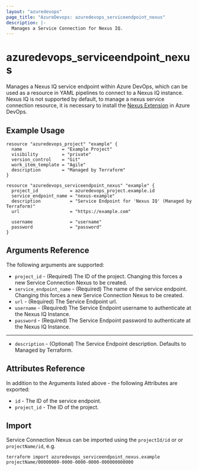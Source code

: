 ```yaml
---
layout: "azuredevops"
page_title: "AzureDevops: azuredevops_serviceendpoint_nexus"
description: |-
  Manages a Service Connection for Nexus IQ.
---
```


# azuredevops_serviceendpoint_nexus

Manages a Nexus IQ service endpoint within Azure DevOps, which can be used as a resource in YAML pipelines to connect to a Nexus IQ instance.
Nexus IQ is not supported by default, to manage a nexus service connection resource, it is necessary to install the [Nexus Extension](https://marketplace.visualstudio.com/items?itemName=SonatypeIntegrations.nexus-iq-azure-extension) in Azure DevOps.

## Example Usage

```hcl
resource "azuredevops_project" "example" {
  name               = "Example Project"
  visibility         = "private"
  version_control    = "Git"
  work_item_template = "Agile"
  description        = "Managed by Terraform"
}

resource "azuredevops_serviceendpoint_nexus" "example" {
  project_id            = azuredevops_project.example.id
  service_endpoint_name = "nexus-example"
  description           = "Service Endpoint for 'Nexus IQ' (Managed by Terraform)"
  url                   = "https://example.com"

  username              = "username"
  password              = "password"
}
```

## Arguments Reference

The following arguments are supported:

* `project_id` - (Required) The ID of the project. Changing this forces a new Service Connection Nexus to be created.
* `service_endpoint_name` - (Required) The name of the service endpoint. Changing this forces a new Service Connection Nexus to be created.
* `url` - (Required) The Service Endpoint url.
* `username` - (Required) The Service Endpoint username to authenticate at the Nexus IQ Instance. 
* `password` - (Required) The Service Endpoint password to authenticate at the Nexus IQ Instance.

---
* `description` - (Optional) The Service Endpoint description. Defaults to Managed by Terraform.

## Attributes Reference

In addition to the Arguments listed above - the following Attributes are exported:

* `id` - The ID of the service endpoint.
* `project_id` - The ID of the project.

## Import

Service Connection Nexus can be imported using the `projectId/id` or or `projectName/id`, e.g.

```shell
terraform import azuredevops_serviceendpoint_nexus.example projectName/00000000-0000-0000-0000-000000000000
```
